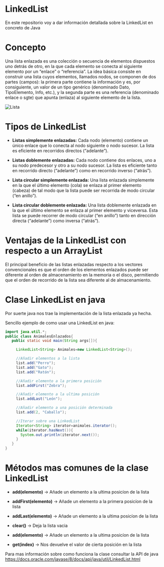 # LinkedList
En este repositorio voy a dar información detallada sobre la LinkedList en concreto de Java
# Concepto

Una lista enlazada es una colección o secuencia de elementos dispuestos uno detrás de otro, en la que cada elemento se conecta al siguiente elemento por un “enlace” o “referencia”. La idea básica consiste en construir una lista cuyos elementos, llamados nodos, se componen de dos partes (campos): la primera parte contiene la información y es, por consiguiente, un valor de un tipo genérico (denominado Dato, TipoElemento, Info, etc.), y la segunda parte es una referencia (denominado enlace o sgte) que apunta (enlaza) al siguiente elemento de la lista.

![Lista](https://sites.google.com/a/espe.edu.ec/programacion-ii/home/listas-enlazadas/lista.png?attredirects=0)

# Tipos de LinkedList

* **Listas simplemente enlazadas:**  Cada nodo (elemento) contiene un único enlace que lo
conecta al nodo siguiente o nodo sucesor. La lista es eficiente en recorridos directos
(“adelante”).

* **Listas doblemente enlazadas:** Cada nodo contiene dos enlaces, uno a su nodo predecesor
y otro a su nodo sucesor. La lista es eficiente tanto en recorrido directo (“adelante”) como
en recorrido inverso (“atrás”).

* **Lista circular simplemente enlazada:** Una lista enlazada simplemente en la que el último
elemento (cola) se enlaza al primer elemento (cabeza) de tal modo que la lista puede ser
recorrida de modo circular (“en anillo”).

* **Lista circular doblemente enlazada:** Una lista doblemente enlazada en la que el último
elemento se enlaza al primer elemento y viceversa. Esta lista se puede recorrer de modo
circular (“en anillo”) tanto en dirección directa (“adelante”) como inversa (“atrás”).

# Ventajas de la LinkedList con respecto a un ArrayList

El principal beneficio de las listas enlazadas respecto a los vectores convencionales es que el orden de los elementos enlazados puede ser diferente al orden de almacenamiento en la memoria o el disco, permitiendo que el orden de recorrido de la lista sea diferente al de almacenamiento.

# Clase LinkedList en java

Por suerte java nos trae la implementación de la lista enlazada ya hecha.

Sencillo ejemplo de como usar una LinkedList en java:

```java
import java.util.*;
public class AnimalesEnlazados{
   public static void main(String args[]){

     LinkedList<String> Animales=new LinkedList<String>();

     //Añadir elementos a la lista
     list.add("Perro");
     list.add("Gato");
     list.add("Ratón");

     //Añadir elemento a la primera posición
     list.addFirst("Zebra");

     //Añadir elemento a la ultima posición
     list.addLast("León");

     //Añadir elemento a una posición determinada
     list.add(2, "Caballo");

     //Iterar sobre una LinkedList
     Iterator<String> iterator=animales.iterator();
     while(iterator.hasNext()){
       System.out.println(iterator.next());
     }
   } 
} 


```
# Métodos mas comunes de la clase LinkedList

* **add(elemento)** -> Añade un elemento a la ultima posicíon de la lista

* **addFirst(elemento)** -> Añade un elemento a la primera posicíon de la lista

* **addLast(elemento)** -> Añade un elemento a la ultima posicíon de la lista

* **clear()** -> Deja la lista vacia

* **add(elemento)** -> Añade un elemento a la ultima posicíon de la lista

* **get(index)** -> Nos devuelve el valor de cierta posición en la lista

Para mas información sobre como funciona la clase consultar la API de java https://docs.oracle.com/javase/8/docs/api/java/util/LinkedList.html

